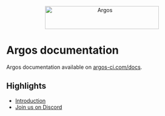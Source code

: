 <p align="center">
  <a href="https://argos-ci.com/?utm_source=github&utm_medium=logo" target="_blank">
    <img src="https://raw.githubusercontent.com/argos-ci/argos/main/resources/logos/logo-github-readme.png" alt="Argos" width="300" height="61">
  </a>
</p>

# Argos documentation

Argos documentation available on [argos-ci.com/docs](https://argos-ci.com/docs).

## Highlights

- [Introduction](https://argos-ci.com/docs/introduction)
- [Join us on Discord](https://argos-ci.com/discord)
